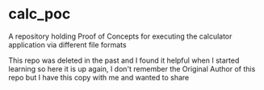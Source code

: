 # calc_poc
A repository holding Proof of Concepts for executing the calculator application via different file formats

This repo was deleted in the past and I found it helpful when I started learning so here it is up again, I don't remember the Original Author of this repo but I have this copy with me and wanted to share
